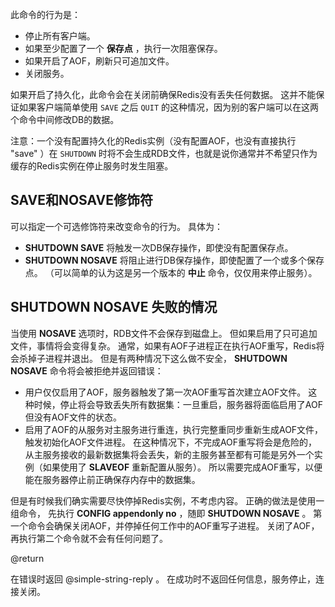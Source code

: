 此命令的行为是：

* 停止所有客户端。
* 如果至少配置了一个 **保存点** ，执行一次阻塞保存。
* 如果开启了AOF，刷新只可追加文件。
* 关闭服务。

如果开启了持久化，此命令会在关闭前确保Redis没有丢失任何数据。
这并不能保证如果客户端简单使用 `SAVE` 之后 `QUIT` 的这种情况，因为别的客户端可以在这两个命令中间修改DB的数据。

注意：一个没有配置持久化的Redis实例（没有配置AOF，也没有直接执行 "save" ）在 `SHUTDOWN` 时将不会生成RDB文件，也就是说你通常并不希望只作为缓存的Redis实例在停止服务时发生阻塞。

## SAVE和NOSAVE修饰符

可以指定一个可选修饰符来改变命令的行为。
具体为：

* **SHUTDOWN SAVE** 将触发一次DB保存操作，即使没有配置保存点。
* **SHUTDOWN NOSAVE** 将阻止进行DB保存操作，即使配置了一个或多个保存点。
  （可以简单的认为这是另一个版本的 **中止** 命令，仅仅用来停止服务）。

## SHUTDOWN NOSAVE 失败的情况

当使用 **NOSAVE** 选项时，RDB文件不会保存到磁盘上。
但如果启用了只可追加文件，事情将会变得复杂。
通常，如果有AOF子进程正在执行AOF重写，Redis将会杀掉子进程并退出。
但是有两种情况下这么做不安全， **SHUTDOWN NOSAVE** 命令将会被拒绝并返回错误：

* 用户仅仅启用了AOF，服务器触发了第一次AOF重写首次建立AOF文件。
这种时候，停止将会导致丢失所有数据集：一旦重启，服务器将面临启用了AOF但没有AOF文件的状态。
* 启用了AOF的从服务对主服务进行重连，执行完整重同步重新生成AOF文件，触发初始化AOF文件进程。 
在这种情况下，不完成AOF重写将会是危险的，从主服务接收的最新数据集将会丢失，新的主服务甚至都有可能是另外一个实例（如果使用了 **SLAVEOF** 重新配置从服务）。
所以需要完成AOF重写，以便能在服务器停止前正确保存内存中的数据集。

但是有时候我们确实需要尽快停掉Redis实例，不考虑内容。
正确的做法是使用一组命令， 先执行 **CONFIG appendonly no** ，随即 **SHUTDOWN NOSAVE** 。
第一个命令会确保关闭AOF，并停掉任何工作中的AOF重写子进程。 
关闭了AOF，再执行第二个命令就不会有任何问题了。

@return

在错误时返回 @simple-string-reply 。
在成功时不返回任何信息，服务停止，连接关闭。
